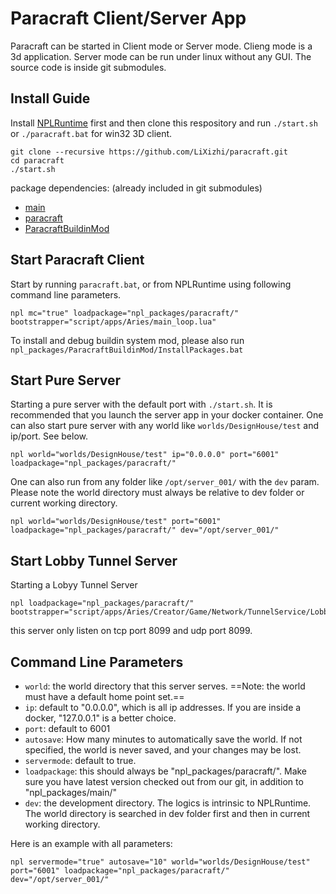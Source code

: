# Paracraft Client/Server App
Paracraft can be started in Client mode or Server mode. Clieng mode is a 3d application. Server mode can be run under linux without any GUI. 
The source code is inside git submodules. 

## Install Guide
Install [NPLRuntime](https://github.com/LiXizhi/NPLRuntime) first and then clone this respository and run `./start.sh` or `./paracraft.bat` for win32 3D client.

```
git clone --recursive https://github.com/LiXizhi/paracraft.git
cd paracraft
./start.sh
```

package dependencies: (already included in git submodules)
- [main](https://github.com/NPLPackages/main)
- [paracraft](https://github.com/NPLPackages/paracraft)
- [ParacraftBuildinMod](https://github.com/tatfook/ParacraftBuildinMod)

## Start Paracraft Client
Start by running `paracraft.bat`, or from NPLRuntime using following command line parameters. 
```
npl mc="true" loadpackage="npl_packages/paracraft/" bootstrapper="script/apps/Aries/main_loop.lua"
```
To install and debug buildin system mod, please also run `npl_packages/ParacraftBuildinMod/InstallPackages.bat`

## Start Pure Server
Starting a pure server with the default port with `./start.sh`. It is recommended that you launch the server app in your docker container.
One can also start pure server with any world like `worlds/DesignHouse/test` and ip/port. See below.

```
npl world="worlds/DesignHouse/test" ip="0.0.0.0" port="6001" loadpackage="npl_packages/paracraft/"
```

One can also run from any folder like `/opt/server_001/` with the `dev` param. Please note the world directory must always be relative to dev folder or current working directory. 

```
npl world="worlds/DesignHouse/test" port="6001" loadpackage="npl_packages/paracraft/" dev="/opt/server_001/"
```
## Start Lobby Tunnel Server
Starting a Lobyy Tunnel Server 
```
npl loadpackage="npl_packages/paracraft/" bootstrapper="script/apps/Aries/Creator/Game/Network/TunnelService/LobbyTunnelServer_main.lua"
```
this server only listen on tcp port 8099 and udp port 8099.


## Command Line Parameters
- `world`: the world directory that this server serves.  ==Note: the world must have a default home point set.==
- `ip`: default to "0.0.0.0", which is all ip addresses. If you are inside a docker, "127.0.0.1" is a better choice.
- `port`: default to 6001
- `autosave`:  How many minutes to automatically save the world. If not specified, the world is never saved, and your changes may be lost.
- `servermode`: default to true. 
- `loadpackage`: this should always be "npl_packages/paracraft/". Make sure you have latest version checked out from our git, in addition to "npl_packages/main/"
- `dev`: the development directory. The logics is intrinsic to NPLRuntime. The world directory is searched in dev folder first and then in current working directory. 

Here is an example with all parameters:
```
npl servermode="true" autosave="10" world="worlds/DesignHouse/test" port="6001" loadpackage="npl_packages/paracraft/" dev="/opt/server_001/"
```
